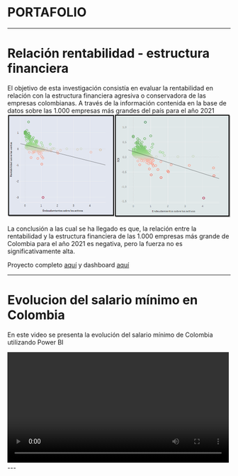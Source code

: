 # PORTAFOLIO

---
# Relación rentabilidad - estructura financiera
El objetivo de esta investigación consistía en evaluar la rentabilidad en relación con la estructura financiera agresiva o conservadora de las empresas colombianas. A través de la información contenida en la base de datos sobre las 1.000 empresas más grandes del país para el año 2021
[<img src="images/Rentabilidad_proyecto1.png?raw=true"/>](https://medium.com/@acaicedoy)

La conclusión a las cual se ha llegado es que, la relación entre la rentabilidad y la estructura financiera de las 1.000 empresas más grande de Colombia para el año 2021 es negativa, pero la fuerza no es significativamente alta.

Proyecto completo [aquí](https://drive.google.com/drive/folders/1-_S-M8CyFMSZ4kVHzw2sHdXfzZs_p9yy?usp=sharing) 
y dashboard [aquí](https://public.tableau.com/views/Proyecto1_16887864044240/Dashboard1?:language=en-US&:display_count=n&:origin=viz_share_link)

---
# Evolucion del salario mínimo en Colombia
En este video se presenta la evolución del salario mínimo de Colombia utilizando Power BI
<div style="max-width: 500px">
<video controls style="width: 100%">
  <source src="images/Studio_Project_V2.mp4" type="video/mp4">
</video>
  </div>
---





<p style="font-size:11px">
